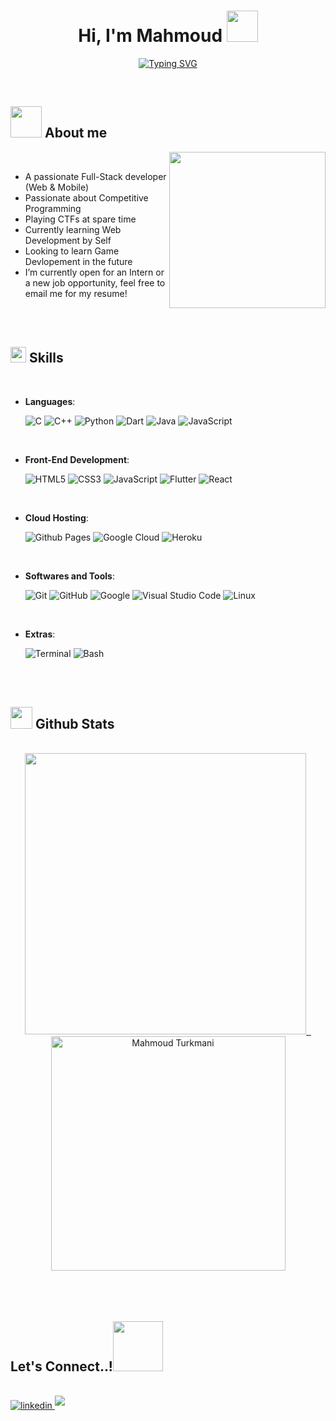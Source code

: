 <h1 align="center" ><b>Hi, I'm Mahmoud </b><img src="https://media.tenor.com/7kkvrnM7hM0AAAAi/cat-halloween.gif" width="50"></h1>

<p align="center">
  <a href="https://git.io/typing-svg"><img src="https://readme-typing-svg.demolab.com?font=Press+Start+2P&pause=1000&color=F78B2A&center=true&vCenter=true&width=700&lines=Computer+Scientist;Software+Engineer;Competitive+Programmer;Full+Stack+Developer+(Web%2FMobile)" alt="Typing SVG" /></a>
</p>


<br>



	
## <picture><img src = "https://media.tenor.com/ov_OSJ1cWb0AAAAj/gaming-cat.gif" width = 50px></picture> **About me**

<picture> <img align="right" src="https://media.tenor.com/1AYMAITYEmYAAAAi/cat-halloween.gif" width = 250px></picture>

<br>

- A passionate Full-Stack developer (Web & Mobile)
- Passionate about Competitive Programming
- Playing CTFs at spare time
- Currently learning Web Development by Self
- Looking to learn Game Devlopement in the future
- I’m currently open for an Intern or a new job opportunity, feel free to email me for my resume!

<br><br>

## <img src="https://media.tenor.com/-746ncrDtWQAAAAi/alex-geerken-geerken.gif" width ="25"><b> Skills</b>
<br>

<p align="center">

- **Languages**:
    
    ![C](https://img.shields.io/badge/C%20-%232370ED.svg?style=for-the-badge&logo=c&logoColor=white)
    ![C++](https://img.shields.io/badge/C++%20-%2300599C.svg?style=for-the-badge&logo=c%2B%2B&logoColor=white)
    ![Python](https://img.shields.io/badge/Python%20-%2314354C.svg?style=for-the-badge&logo=python&logoColor=white)
    ![Dart](https://img.shields.io/badge/Dart-0175C2?style=for-the-badge&logo=dart&logoColor=white)
    ![Java](https://img.shields.io/badge/Java-ED8B00?style=for-the-badge&logo=java&logoColor=white)
    ![JavaScript](https://img.shields.io/badge/JavaScript-F7DF1E?style=for-the-badge&logo=javascript&logoColor=black)

<br>   
    
- **Front-End Development**:

   ![HTML5](https://img.shields.io/badge/HTML5%20-%23E34F26.svg?style=for-the-badge&logo=html5&logoColor=white)
   ![CSS3](https://img.shields.io/badge/CSS%20-%231572B6.svg?style=for-the-badge&logo=css3&logoColor=white)
   ![JavaScript](https://img.shields.io/badge/JavaScript%20-%23F7DF1E.svg?style=for-the-badge&logo=javascript&logoColor=black)
   ![Flutter](https://img.shields.io/badge/Flutter-02569B?style=for-the-badge&logo=flutter&logoColor=white)
   ![React](https://img.shields.io/badge/React-20232A?style=for-the-badge&logo=react&logoColor=61DAFB)

<br>

- **Cloud Hosting**:

    ![Github Pages](https://img.shields.io/badge/GitHub%20Pages-%23327FC7.svg?style=for-the-badge&logo=github&logoColor=white)
    ![Google Cloud](https://img.shields.io/badge/Google_Cloud-4285F4?style=for-the-badge&logo=google-cloud&logoColor=white)
    ![Heroku](https://img.shields.io/badge/Heroku-430098?style=for-the-badge&logo=heroku&logoColor=white)
    
<br>

- **Softwares and Tools**:

    ![Git](https://img.shields.io/badge/git-%23F05033.svg?style=for-the-badge&logo=git&logoColor=white)
    ![GitHub](https://img.shields.io/badge/github-%23121011.svg?style=for-the-badge&logo=github&logoColor=white)
    ![Google](https://img.shields.io/badge/google-%234285F4.svg?style=for-the-badge&logo=google&logoColor=white)
    ![Visual Studio Code](https://img.shields.io/badge/Visual%20Studio%20Code-0078d7.svg?style=for-the-badge&logo=visual-studio-code&logoColor=white)
    ![Linux](https://img.shields.io/badge/Linux-FCC624?style=for-the-badge&logo=linux&logoColor=black) 

<br>

- **Extras**:

    ![Terminal](https://img.shields.io/badge/Terminal-%23054020?style=for-the-badge&logo=gnu-bash&logoColor=white)
    ![Bash](https://img.shields.io/badge/GNU%20Bash-4EAA25?style=for-the-badge&logo=GNU%20Bash&logoColor=white)   


</p>

<br>
<br>


## <img src="https://media.tenor.com/vM1uCtPnG5MAAAAi/jared-d-weiss-brazey.gif" width="35"><b> Github Stats </b>
<br>

<div align="center">

<a href="https://github.com/MahmoudTurkmani">
  <img src="https://github-readme-stats-33ob2wx7z-mahmoudturkmani.vercel.app/api?username=MahmoudTurkmani&include_all_commits=true&count_private=true&show_icons=true&line_height=20&title_color=7A7ADB&icon_color=2234AE&text_color=D3D3D3&bg_color=0,000000,130F40" width="450"/>
	&nbsp;
  <img src="https://github-readme-stats-33ob2wx7z-mahmoudturkmani.vercel.app/api?username=MahmoudTurkmani&show_icons=true&locale=en&layout=compact&line_height=20&title_color=7A7ADB&icon_color=2234AE&text_color=D3D3D3&bg_color=0,000000,130F40" width="375"  alt="Mahmoud Turkmani"/>

</a>
</div>

<br>
<br>
<br>

## <b> Let's Connect..!</b><img src="https://media.tenor.com/wLuGDio_sbIAAAAi/piyueshmodi-curiouspiyuesh.gif" width ="80">
<br>
<div align='left'>

<a href="https://my.linkedin.com/in/mahmoud-trkumani-205702225" target="_blank">
<img src="https://img.shields.io/badge/linkedin-%2300acee.svg?color=405DE6&style=for-the-badge&logo=linkedin&logoColor=white" alt=linkedin style="margin-bottom: 5px;"/>
</a>

<a href="mailto:ma_trkumani@student.usm.my" target="_blank">
<img src="https://img.shields.io/badge/Microsoft_Outlook-0078D4?style=for-the-badge&logo=microsoft-outlook&logoColor=white" t=mail style="margin-bottom: 5px;" />
</a>
	
</div>


<!---
MahmoudTurkmani/MahmoudTurkmani is a ✨ special ✨ repository because its `README.md` (this file) appears on your GitHub profile.
You can click the Preview link to take a look at your changes.
--->
